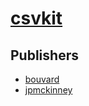 # [csvkit](https://pypi.org/project/csvkit)



## Publishers
- [bouvard](https://pypi.org/user/bouvard)
- [jpmckinney](https://pypi.org/user/jpmckinney)

